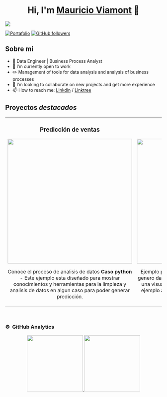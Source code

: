 <div align="center">
<h1 align="center">Hi, I'm <a href="https://aristi.dev](https://linktr.ee/Mauricio_Viamont)">Mauricio Viamont</a> 👋</h1>
</div>
<img src= "https://imgur.com/H7XX0ld.png">

[![Portafolio](https://img.shields.io/badge/Portafolio_BI-yellow)](https://linktr.ee/Mauricio_Viamont)
[![GitHub followers](https://img.shields.io/github/followers/MauricioViamont?style=social&logoColor=violet)](https://github.com/MauricioViamont)

## Sobre mi

- 📲 Data Engineer | Business Process Analyst
- 🔭 I’m currently open to work
- ✏️ Management of tools for data analysis and analysis of business processes
- 👯 I’m looking to collaborate on new projects and get more experience
- 📫 How to reach me: [Linkdin](https://www.linkedin.com/in/mauricio-viamont/) / [Linktree](https://linktr.ee/Mauricio_Viamont)

## Proyectos *destacados*
<table>
<tr>
<td width="50%">
<h3 align="center">Predicción de ventas</h3>
<div align="center">
<a href="https://github.com/MauricioViamont/Portafolio-Python" target="_blank"><img src="https://imgur.com/Q3eYut7.png" width="400"></a>
<p>
</a>
</p>
<p>Conoce el proceso de analisis de datos <strong>Caso python</strong> - Este ejemplo esta diseñado para mostrar conocimientos y herramientas para la limpieza y analisis de datos en algun caso para poder generar predicción.</p>
</div>
                                                                                      
</td>

<td width="50%">
<h3 align="center">Predicción de ventas</h3>
<div align="center">
<a href="https://github.com/MauricioViamont/By_Shisha" target="_blank"><img src="https://imgur.com/9u3qIJy.png" width="400"></a>
<p>
</a>
</p>
<p>Ejemplo para una empresa repostera, en la que se genero datos de manera artificial para poder simular una visualización con el cual se prentende dar un ejemplo al cliente de como se verian las tablas de datos.
</p>
</div>

</td>  
</table>                                                                                 
</div>
<br>
  
### ⚙️ &nbsp;GitHub Analytics

<p align="center">
<a href="https://github.com/MauricioViamont">
  <img height="180em" src="https://github-readme-stats-eight-theta.vercel.app/api?username=MauricioViamont&show_icons=true&theme=algolia&include_all_commits=true&count_private=true"/>
  <img height="180em" src="https://github-readme-stats-eight-theta.vercel.app/api/top-langs/?username=MauricioViamont&layout=compact&langs_count=8&theme=algolia"/>
</a>
</p>
